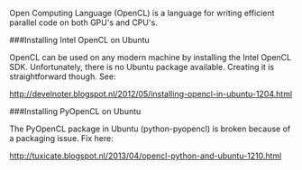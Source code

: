 Open Computing Language (OpenCL) is a language for writing efficient parallel code on both GPU's and CPU's.

###Installing Intel OpenCL on Ubuntu

OpenCL can be used on any modern machine by installing the Intel OpenCL SDK. Unfortunately, there is no Ubuntu package available. Creating it is straightforward though. See:

http://develnoter.blogspot.nl/2012/05/installing-opencl-in-ubuntu-1204.html

###Installing PyOpenCL on Ubuntu

The PyOpenCL package in Ubuntu (python-pyopencl) is broken because of a packaging issue. Fix here:

http://tuxicate.blogspot.nl/2013/04/opencl-python-and-ubuntu-1210.html


